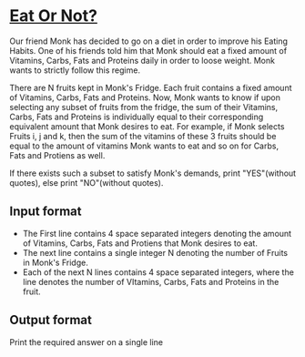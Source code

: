 # [Eat Or Not?][link]

Our friend Monk has decided to go on a diet in order to improve his Eating Habits. One of his friends told him that Monk should eat a fixed amount of Vitamins, Carbs, Fats and Proteins daily in order to loose weight. Monk wants to strictly follow this regime.

There are N fruits kept in Monk's Fridge. Each fruit contains a fixed amount of Vitamins, Carbs, Fats and Proteins. Now, Monk wants to know if upon selecting any subset of fruits from the fridge, the sum of their Vitamins, Carbs, Fats and Proteins is individually equal to their corresponding equivalent amount that Monk desires to eat. For example, if Monk selects Fruits i, j and k, then the sum of the vitamins of these 3 fruits should be equal to the amount of vitamins Monk wants to eat and so on for Carbs, Fats and Protiens as well.

If there exists such a subset to satisfy Monk's demands, print "YES"(without quotes), else print "NO"(without quotes).

## Input format

- The First line contains 4 space separated integers denoting the amount of Vitamins, Carbs, Fats and Protiens that Monk desires to eat.
- The next line contains a single integer N denoting the number of Fruits in Monk's Fridge.
- Each of the next N lines contains 4 space separated integers, where the line denotes the number of VItamins, Carbs, Fats and Proteins in the fruit.

## Output format

Print the required answer on a single line

[link]: https://www.hackerearth.com/practice/algorithms/greedy/basics-of-greedy-algorithms/practice-problems/algorithm/eat-or-not-22/
